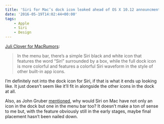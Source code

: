 ```yaml
---
title: 'Siri for Mac’s dock icon leaked ahead of OS X 10.12 announcment'
date: '2016-05-19T14:02:44+00:00'
tags:
    - Apple
    - Siri
    - Design
---
```


[Juli Clover for MacRumors](https://www.macrumors.com/2016/05/18/siri-for-mac-os-x-10-12-dock-icon/):

> In the menu bar, there’s a simple Siri black and white icon that features the word “Siri” surrounded by a box, while the full dock icon is more colorful and features a colorful Siri waveform in the style of other built-in app icons.

I’m definitely not into the dock icon for Siri, if that is what it ends up looking like. It just doesn’t seem like it’ll fit in alongside the other icons in the dock at all.

Also, as John Gruber [mentioned](http://daringfireball.net/linked/2016/05/18/macrumors-siri-mac), why would Siri on Mac have not only an icon in the dock but one in the menu bar too? It doesn’t make a ton of sense to me but, with the feature obviously still in the early stages, maybe final placement hasn’t been nailed down.
